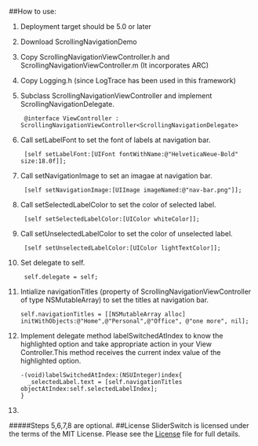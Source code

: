 ##How to use:
1. Deployment target should be 5.0 or later
2. Download  ScrollingNavigationDemo
3. Copy ScrollingNavigationViewController.h and ScrollingNavigationViewController.m (It incorporates ARC)
4. Copy Logging.h (since LogTrace has been used in this framework)

4. Subclass ScrollingNavigationViewController and implement ScrollingNavigationDelegate.
                       
        @interface ViewController : ScrollingNavigationViewController<ScrollingNavigationDelegate>

5. Call setLabelFont to set the font of labels at navigation bar.
      
        [self setLabelFont:[UIFont fontWithName:@"HelveticaNeue-Bold" size:18.0f]];

6. Call setNavigationImage to set an imagae at navigation bar.
        
        [self setNavigationImage:[UIImage imageNamed:@"nav-bar.png"]];

7. Call setSelectedLabelColor to set the color of selected label.

        [self setSelectedLabelColor:[UIColor whiteColor]];
        
8. Call setUnselectedLabelColor to set the color of unselected label.
         
        [self setUnselectedLabelColor:[UIColor lightTextColor]];

9. Set delegate to self.

        self.delegate = self;
        
10. Intialize navigationTitles (property of ScrollingNavigationViewController of type NSMutableArray) to set the titles at navigation bar.

        self.navigationTitles = [[NSMutableArray alloc] initWithObjects:@"Home",@"Personal",@"Office", @"one more", nil];
         
11. Implement delegate method labelSwitchedAtIndex to know the highlighted option and take appropriate action in your View Controller.This method receives the current index value of the highlighted option.

        -(void)labelSwitchedAtIndex:(NSUInteger)index{
          _selectedLabel.text = [self.navigationTitles objectAtIndex:self.selectedLabelIndex];
        }
        
12. 


#####Steps 5,6,7,8 are optional.
##License
SliderSwitch is licensed under the terms of the MIT License. Please see the [License](https://github.com/torryharris/SliderSwitch/blob/master/License) file for full details.

